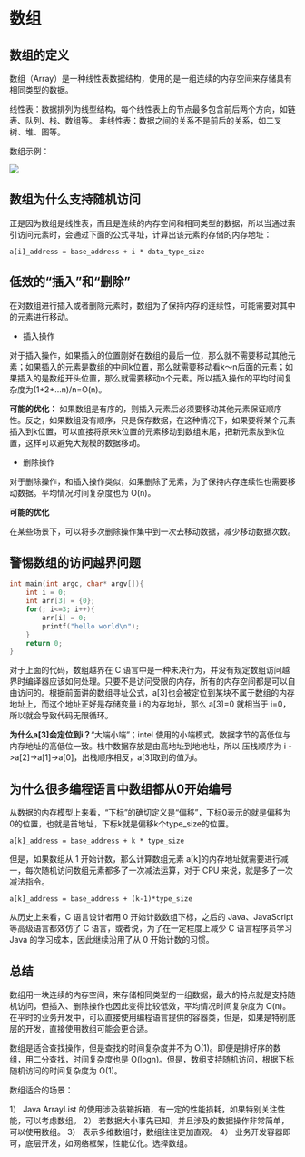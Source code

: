 # 数组

## 数组的定义

数组（Array）是一种线性表数据结构，使用的是一组连续的内存空间来存储具有相同类型的数据。

线性表：数据排列为线型结构，每个线性表上的节点最多包含前后两个方向，如链表、队列、栈、数组等。
非线性表：数据之间的关系不是前后的关系，如二叉树、堆、图等。

数组示例：

![](https://static001.geekbang.org/resource/image/98/c4/98df8e702b14096e7ee4a5141260cdc4.jpg)

## 数组为什么支持随机访问

正是因为数组是线性表，而且是连续的内存空间和相同类型的数据，所以当通过索引访问元素时，会通过下面的公式寻址，计算出该元素的存储的内存地址：

```text
a[i]_address = base_address + i * data_type_size
```

## 低效的“插入”和“删除”

在对数组进行插入或者删除元素时，数组为了保持内存的连续性，可能需要对其中的元素进行移动。

* 插入操作

对于插入操作，如果插入的位置刚好在数组的最后一位，那么就不需要移动其他元素；如果插入的元素是数组的中间k位置，那么就需要移动看k～n后面的元素；如果插入的是数组开头位置，那么就需要移动n个元素。所以插入操作的平均时间复杂度为(1+2+…n)/n=O(n)。

**可能的优化：** 如果数组是有序的，则插入元素后必须要移动其他元素保证顺序性。反之，如果数组没有顺序，只是保存数据，在这种情况下，如果要将某个元素插入到k位置，可以直接将原来k位置的元素移动到数组末尾，把新元素放到k位置，这样可以避免大规模的数据移动。

* 删除操作

对于删除操作，和插入操作类似，如果删除了元素，为了保持内存连续性也需要移动数据。平均情况时间复杂度也为 O(n)。

**可能的优化**

在某些场景下，可以将多次删除操作集中到一次去移动数据，减少移动数据次数。

## 警惕数组的访问越界问题

```c
int main(int argc, char* argv[]){
    int i = 0;
    int arr[3] = {0};
    for(; i<=3; i++){
        arr[i] = 0;
        printf("hello world\n");
    }
    return 0;
}
```

对于上面的代码，数组越界在 C 语言中是一种未决行为，并没有规定数组访问越界时编译器应该如何处理。只要不是访问受限的内存，所有的内存空间都是可以自由访问的。根据前面讲的数组寻址公式，a[3]也会被定位到某块不属于数组的内存地址上，而这个地址正好是存储变量 i 的内存地址，那么 a[3]=0 就相当于 i=0，所以就会导致代码无限循环。

**为什么a[3]会定位到i？**“大端小端”；intel 使用的小端模式，数据字节的高低位与内存地址的高低位一致。栈中数据存放是由高地址到地地址，所以 压栈顺序为 i ->a[2]->a[1]->a[0]，出栈顺序相反，a[3]取到的值为i。

## 为什么很多编程语言中数组都从0开始编号

从数据的内存模型上来看，“下标”的确切定义是“偏移”，下标0表示的就是偏移为0的位置，也就是首地址，下标k就是偏移k个type_size的位置。

```text
a[k]_address = base_address + k * type_size
```

但是，如果数组从 1 开始计数，那么计算数组元素 a[k]的内存地址就需要进行减一，每次随机访问数组元素都多了一次减法运算，对于 CPU 来说，就是多了一次减法指令。

```text
a[k]_address = base_address + (k-1)*type_size
```

从历史上来看，C 语言设计者用 0 开始计数数组下标，之后的 Java、JavaScript 等高级语言都效仿了 C 语言，或者说，为了在一定程度上减少 C 语言程序员学习 Java 的学习成本，因此继续沿用了从 0 开始计数的习惯。

## 总结

数组用一块连续的内存空间，来存储相同类型的一组数据，最大的特点就是支持随机访问，但插入、删除操作也因此变得比较低效，平均情况时间复杂度为 O(n)。在平时的业务开发中，可以直接使用编程语言提供的容器类，但是，如果是特别底层的开发，直接使用数组可能会更合适。

数组是适合查找操作，但是查找的时间复杂度并不为 O(1)。即便是排好序的数组，用二分查找，时间复杂度也是 O(logn)。但是，数组支持随机访问，根据下标随机访问的时间复杂度为 O(1)。

数组适合的场景：

1） Java ArrayList 的使用涉及装箱拆箱，有一定的性能损耗，如果特别关注性能，可以考虑数组。
2） 若数据大小事先已知，并且涉及的数据操作非常简单，可以使用数组。
3） 表示多维数组时，数组往往更加直观。
4） 业务开发容器即可，底层开发，如网络框架，性能优化。选择数组。
